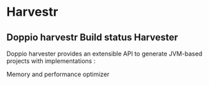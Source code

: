 # Harvestr
## Doppio harvestr Build status Harvester
Doppio harvester provides an extensible API to generate JVM-based projects with implementations :

Memory and performance optimizer
